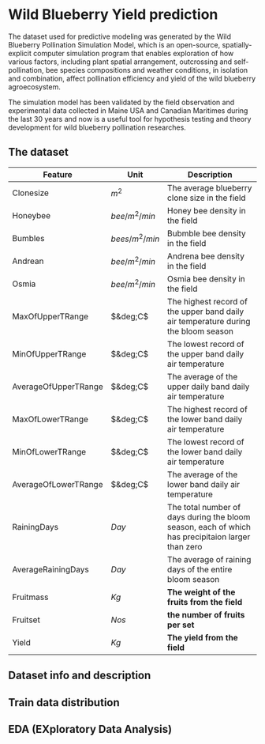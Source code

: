 # Wild Blueberry Yield prediction

The dataset used for predictive modeling was generated by the Wild Blueberry Pollination Simulation Model, which is an open-source, spatially-explicit computer simulation program that enables exploration of how various factors, including plant spatial arrangement, outcrossing and self-pollination, bee species compositions and weather conditions, in isolation and combination, affect pollination efficiency and yield of the wild blueberry agroecosystem. 

The simulation model has been validated by the field observation and experimental data collected in Maine USA and Canadian Maritimes during the last 30 years and now is a useful tool for hypothesis testing and theory development for wild blueberry pollination researches.


## The dataset


| Feature   | Unit   | Description | 
|---------- |------- |-------------|
|Clonesize  | $m^2$    | The average blueberry clone size in the field |
| Honeybee  | $bee/m^2/min$| Honey bee density in the field|
| Bumbles   | $bees/m^2/min$ | Bubmble bee density in the field|
| Andrean   | $bee/m^2/min$ | Andrena bee density in the field|
| Osmia     | $bee/m^2/min$ | Osmia bee density in the field |
| MaxOfUpperTRange | $&deg;C$ | The highest record of the upper band daily air temperature during the bloom season |
| MinOfUpperTRange| $&deg;C$ | The lowest record of the upper band daily air temperature | 
| AverageOfUpperTRange| $&deg;C$| The average of the upper daily band daily air temperature | 
| MaxOfLowerTRange | $&deg;C$ | The highest record of the lower band daily air temperature | 
| MinOfLowerTRange | $&deg;C$ | The lowest record of the lower band daily air temperature|
| AverageOfLowerTRange | $&deg;C$ | The average of the lower band daily air temperature |
| RainingDays | $Day$ | The total number of days during the bloom season, each of which has precipitaion larger than zero|
| AverageRainingDays | $Day$ | The average of raining days of the entire bloom season|
| Fruitmass| $Kg$ | **The weight of the fruits from the field** |
| Fruitset| $Nos$ | **the number of fruits per set**| 
| Yield | $Kg$ | **The yield from the field** | 


## Dataset info and description

## Train data distribution

## EDA (EXploratory Data Analysis)